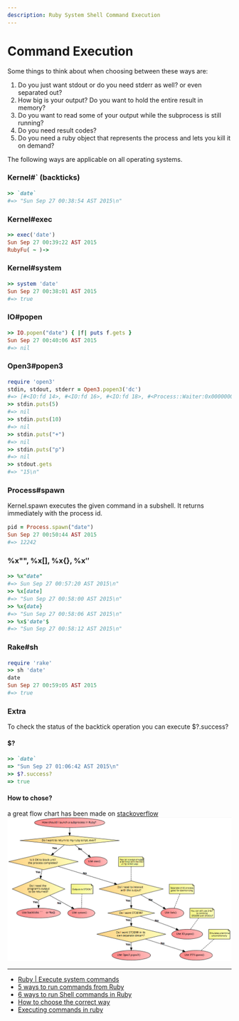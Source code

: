 ```yaml
---
description: Ruby System Shell Command Execution
---
```


# Command Execution

Some things to think about when choosing between these ways are:  
1. Do you just want stdout or do you need stderr as well? or even separated out?  
2. How big is your output? Do you want to hold the entire result in memory?  
3. Do you want to read some of your output while the subprocess is still running?  
4. Do you need result codes?  
5. Do you need a ruby object that represents the process and lets you kill it on demand?

The following ways are applicable on all operating systems.

### Kernel\#\` \(backticks\)

```ruby
>> `date`
#=> "Sun Sep 27 00:38:54 AST 2015\n"
```

### Kernel\#exec

```ruby
>> exec('date')
Sun Sep 27 00:39:22 AST 2015
RubyFu( ~ )-> 
```

### Kernel\#system

```ruby
>> system 'date'
Sun Sep 27 00:38:01 AST 2015
#=> true
```

### IO\#popen

```ruby
>> IO.popen("date") { |f| puts f.gets }
Sun Sep 27 00:40:06 AST 2015
#=> nil
```

### Open3\#popen3

```ruby
require 'open3'
stdin, stdout, stderr = Open3.popen3('dc') 
#=> [#<IO:fd 14>, #<IO:fd 16>, #<IO:fd 18>, #<Process::Waiter:0x00000002f68bd0 sleep>]
>> stdin.puts(5)
#=> nil
>> stdin.puts(10)
#=> nil
>> stdin.puts("+")
#=> nil
>> stdin.puts("p")
#=> nil
>> stdout.gets
#=> "15\n"
```

### Process\#spawn

Kernel.spawn executes the given command in a subshell. It returns immediately with the process id.

```ruby
pid = Process.spawn("date")
Sun Sep 27 00:50:44 AST 2015
#=> 12242
```

### %x"", %x\[\], %x{}, %x$''$

```ruby
>> %x"date"
#=> Sun Sep 27 00:57:20 AST 2015\n"
>> %x[date]
#=> "Sun Sep 27 00:58:00 AST 2015\n"
>> %x{date}
#=> "Sun Sep 27 00:58:06 AST 2015\n"
>> %x$'date'$
#=> "Sun Sep 27 00:58:12 AST 2015\n"
```

### Rake\#sh

```ruby
require 'rake'
>> sh 'date'
date
Sun Sep 27 00:59:05 AST 2015
#=> true
```

### Extra

To check the status of the backtick operation you can execute $?.success?

#### $?

```ruby
>> `date`
=> "Sun Sep 27 01:06:42 AST 2015\n"
>> $?.success?
=> true
```

#### How to chose?

a great flow chart has been made on [stackoverflow](http://stackoverflow.com/a/37329716/967283)   
![](../../images/module02/cmd_exec_chart.png)

---

* [Ruby \| Execute system commands](http://king-sabri.net/?p=2553)
* [5 ways to run commands from Ruby](http://mentalized.net/journal/2010/03/08/5-ways-to-run-commands-from-ruby/)
* [6 ways to run Shell commands in Ruby](http://tech.natemurray.com/2007/03/ruby-shell-commands.html)
* [How to choose the correct way](http://stackoverflow.com/a/4413/967283)
* [Executing commands in ruby](http://blog.bigbinary.com/2012/10/18/backtick-system-exec-in-ruby.html)



